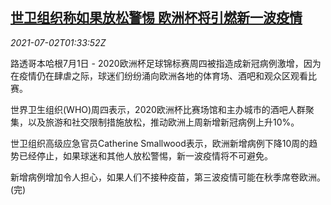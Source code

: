 <!--1625191263000-->
[世卫组织称如果放松警惕 欧洲杯将引燃新一波疫情](https://cn.reuters.com/article/who-eu-soccer-cup-covid-0702-idCNKCS2E805Q)
------

<div><i>2021-07-02T01:33:52Z</i></div><p>路透哥本哈根7月1日 - 2020欧洲杯足球锦标赛周四被指造成新冠病例激增，因为在疫情仍在肆虐之际，球迷们纷纷涌向欧洲各地的体育场、酒吧和观众区观看比赛。</p><p>世界卫生组织(WHO)周四表示，2020欧洲杯比赛场馆和主办城市的酒吧人群聚集，以及旅游和社交限制措施放松，推动欧洲上周新增新冠病例上升10%。</p><p>世卫组织高级应急官员Catherine Smallwood表示，欧洲新增病例下降10周的趋势已经停止，如果球迷和其他人放松警惕，新一波疫情将不可避免。</p><p>新增病例增加令人担心，如果人们不接种疫苗，第三波疫情可能在秋季席卷欧洲。(完)</p>
